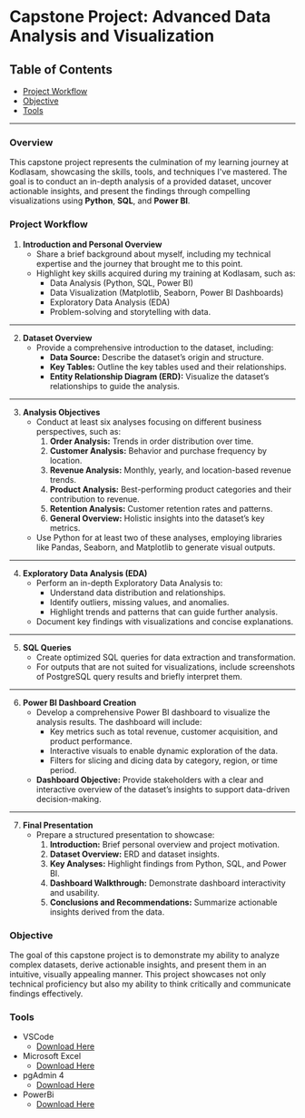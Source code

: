 # Capstone Project: Advanced Data Analysis and Visualization

## Table of Contents

- [Project Workflow](#project-workflow)
- [Objective](#objective)
- [Tools](#tools)

---

### Overview

This capstone project represents the culmination of my learning journey at Kodlasam, showcasing the skills, tools, and techniques I've mastered. The goal is to conduct an in-depth analysis of a provided dataset, uncover actionable insights, and present the findings through compelling visualizations using **Python**, **SQL**, and **Power BI**.

### Project Workflow

1. **Introduction and Personal Overview**
    - Share a brief background about myself, including my technical expertise and the journey that brought me to this point.
    - Highlight key skills acquired during my training at Kodlasam, such as:
        - Data Analysis (Python, SQL, Power BI)
        - Data Visualization (Matplotlib, Seaborn, Power BI Dashboards)
        - Exploratory Data Analysis (EDA)
        - Problem-solving and storytelling with data.
---
2. **Dataset Overview**
    - Provide a comprehensive introduction to the dataset, including:
        - **Data Source:** Describe the dataset’s origin and structure.
        - **Key Tables:** Outline the key tables used and their relationships.
        - **Entity Relationship Diagram (ERD):** Visualize the dataset’s relationships to guide the analysis.
---
3. **Analysis Objectives**
    - Conduct at least six analyses focusing on different business perspectives, such as:
        1. **Order Analysis:** Trends in order distribution over time.
        2. **Customer Analysis:** Behavior and purchase frequency by location.
        3. **Revenue Analysis:** Monthly, yearly, and location-based revenue trends.
        4. **Product Analysis:** Best-performing product categories and their contribution to revenue.
        5. **Retention Analysis:** Customer retention rates and patterns.
        6. **General Overview:** Holistic insights into the dataset’s key metrics.
    - Use Python for at least two of these analyses, employing libraries like Pandas, Seaborn, and Matplotlib to generate visual outputs.
---
4. **Exploratory Data Analysis (EDA)**
    - Perform an in-depth Exploratory Data Analysis to:
        - Understand data distribution and relationships.
        - Identify outliers, missing values, and anomalies.
        - Highlight trends and patterns that can guide further analysis.
    - Document key findings with visualizations and concise explanations.
---
5. **SQL Queries**
    - Create optimized SQL queries for data extraction and transformation.
    - For outputs that are not suited for visualizations, include screenshots of PostgreSQL query results and briefly interpret them.
---
6. **Power BI Dashboard Creation**
    - Develop a comprehensive Power BI dashboard to visualize the analysis results. The dashboard will include:
        - Key metrics such as total revenue, customer acquisition, and product performance.
        - Interactive visuals to enable dynamic exploration of the data.
        - Filters for slicing and dicing data by category, region, or time period.
    - **Dashboard Objective:** Provide stakeholders with a clear and interactive overview of the dataset’s insights to support data-driven decision-making.
---
7. **Final Presentation**
    - Prepare a structured presentation to showcase:
        1. **Introduction:** Brief personal overview and project motivation.
        2. **Dataset Overview:** ERD and dataset insights.
        3. **Key Analyses:** Highlight findings from Python, SQL, and Power BI.
        4. **Dashboard Walkthrough:** Demonstrate dashboard interactivity and usability.
        5. **Conclusions and Recommendations:** Summarize actionable insights derived from the data.
   
### Objective

The goal of this capstone project is to demonstrate my ability to analyze complex datasets, derive actionable insights, and present them in an intuitive, visually appealing manner. This project showcases not only technical proficiency but also my ability to think critically and communicate findings effectively.

### Tools
- VSCode
  - [Download Here](https://code.visualstudio.com/download)
- Microsoft Excel
  - [Download Here](https://www.microsoft.com/en-us/microsoft-365/excel)
- pgAdmin 4
    - [Download Here](https://www.pgadmin.org/download/pgadmin-4-windows/)
- PowerBi
    - [Download Here](https://www.microsoft.com/tr-tr/power-platform/products/power-bi/downloads)